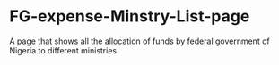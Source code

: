 # FG-expense-Minstry-List-page
A page that shows all the allocation of funds by federal government of Nigeria to different ministries
